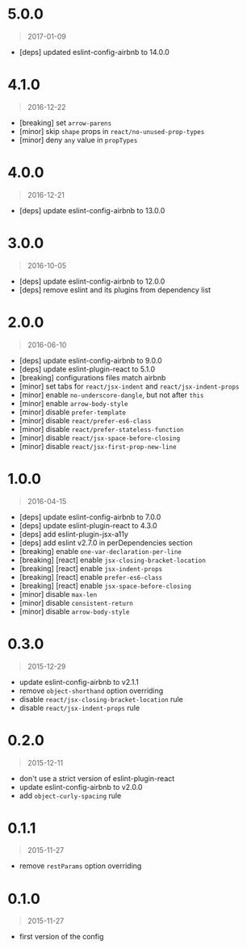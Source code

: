 5.0.0
=====

> 2017-01-09

- [deps] updated eslint-config-airbnb to 14.0.0

4.1.0
=====

> 2016-12-22

- [breaking] set `arrow-parens`
- [minor] skip `shape` props in `react/no-unused-prop-types`
- [minor] deny `any` value in `propTypes`

4.0.0
=====

> 2016-12-21

- [deps] update eslint-config-airbnb to 13.0.0

3.0.0
=====

> 2016-10-05

- [deps] update eslint-config-airbnb to 12.0.0
- [deps] remove eslint and its plugins from dependency list

2.0.0
=====

> 2016-06-10

- [deps] update eslint-config-airbnb to 9.0.0
- [deps] update eslint-plugin-react to 5.1.0
- [breaking] configurations files match airbnb
- [minor] set tabs for `react/jsx-indent` and `react/jsx-indent-props`
- [minor] enable `no-underscore-dangle`, but not after `this`
- [minor] enable `arrow-body-style`
- [minor] disable `prefer-template`
- [minor] disable `react/prefer-es6-class`
- [minor] disable `react/prefer-stateless-function`
- [minor] disable `react/jsx-space-before-closing`
- [minor] disable `react/jsx-first-prop-new-line`

1.0.0
=====

> 2016-04-15

- [deps] update eslint-config-airbnb to 7.0.0
- [deps] update eslint-plugin-react to 4.3.0
- [deps] add eslint-plugin-jsx-a11y
- [deps] add eslint v2.7.0 in perDependencies section
- [breaking] enable `one-var-declaration-per-line`
- [breaking] [react] enable `jsx-closing-bracket-location`
- [breaking] [react] enable `jsx-indent-props`
- [breaking] [react] enable `prefer-es6-class`
- [breaking] [react] enable `jsx-space-before-closing`
- [minor] disable `max-len`
- [minor] disable `consistent-return`
- [minor] disable `arrow-body-style`

0.3.0
=====

> 2015-12-29

- update eslint-config-airbnb to v2.1.1
- remove `object-shorthand` option overriding
- disable `react/jsx-closing-bracket-location` rule
- disable `react/jsx-indent-props` rule

0.2.0
=====

> 2015-12-11

- don't use a strict version of eslint-plugin-react
- update eslint-config-airbnb to v2.0.0
- add `object-curly-spacing` rule

0.1.1
=====

> 2015-11-27

- remove `restParams` option overriding

0.1.0
=====

> 2015-11-27

- first version of the config
